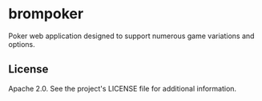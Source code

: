 # brompoker
Poker web application designed to support numerous game variations and options.

## License
Apache 2.0.  See the project's LICENSE file for additional information.